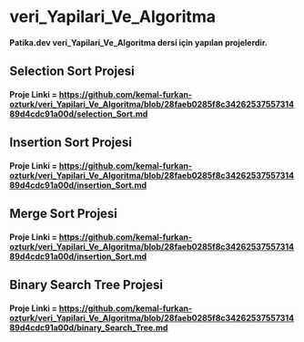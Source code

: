 # veri_Yapilari_Ve_Algoritma
#### Patika.dev veri_Yapilari_Ve_Algoritma dersi için yapılan projelerdir.
## Selection Sort Projesi
#### Proje Linki = https://github.com/kemal-furkan-ozturk/veri_Yapilari_Ve_Algoritma/blob/28faeb0285f8c3426253755731489d4cdc91a00d/selection_Sort.md
## Insertion Sort Projesi
#### Proje Linki = https://github.com/kemal-furkan-ozturk/veri_Yapilari_Ve_Algoritma/blob/28faeb0285f8c3426253755731489d4cdc91a00d/insertion_Sort.md
## Merge Sort Projesi
#### Proje Linki = https://github.com/kemal-furkan-ozturk/veri_Yapilari_Ve_Algoritma/blob/28faeb0285f8c3426253755731489d4cdc91a00d/insertion_Sort.md
## Binary Search Tree Projesi
#### Proje Linki = https://github.com/kemal-furkan-ozturk/veri_Yapilari_Ve_Algoritma/blob/28faeb0285f8c3426253755731489d4cdc91a00d/binary_Search_Tree.md
